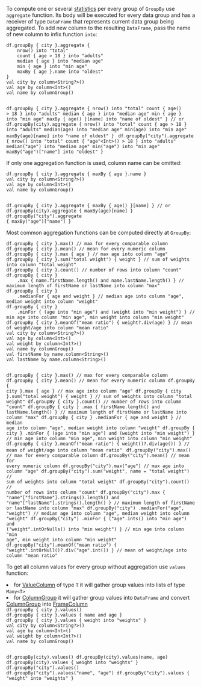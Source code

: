 <?xml version='1.0' encoding='UTF-8'?><topic xsi:noNamespaceSchemaLocation="https://resources.jetbrains.com/stardust/topic.v2.xsd" meta-keywords="" xmlns:xsi="http://www.w3.org/2001/XMLSchema-instance" id="aggregateGroupBy" title="Aggregate groupBy" _md-based="true"> 
<p _o="104" _o-sc="4,0" _o-l="4" _o-e="6,0" _o-tl="-1" _o-s="4,0" _o-cl="0" id="885d65f5">To compute one or several <a _o="130" _o-sc="4,27" LinkStatus="UNKNOWN" _o-l="4" _o-e="4,53" _o-tl="-1" _o-s="4,26" href="statistics.md" _o-cl="26" id="7c2c9920">statistics</a> per every group of <code _o="177" _o-sc="4,74" _o-l="4" _o-e="4,82" _o-tl="-1" _o-s="4,73" _o-cl="73" id="fde78b4a">GroupBy</code> use <code _o="191" _o-sc="4,88" _o-l="4" _o-e="4,98" _o-tl="-1" _o-s="4,87" _o-cl="87" id="af669879">aggregate</code> function. Its body will be executed for every data group and has a receiver of type <code _o="287" _o-sc="4,184" _o-l="4" _o-e="4,194" _o-tl="-1" _o-s="4,183" _o-cl="183" id="57add1cc">DataFrame</code> that represents current data group being aggregated.
To add new column to the resulting <code _o="387" _o-sc="5,36" _o-l="5" _o-e="5,46" _o-tl="-1" _o-s="5,35" _o-cl="35" id="d14d5278">DataFrame</code>, pass the name of new column to infix function <code _o="446" _o-sc="5,95" _o-l="5" _o-e="5,100" _o-tl="-1" _o-s="5,94" _o-cl="94" id="125d528">into</code>:</p>

<tabs id="c6815400">
<tab id="c8f481db" title="Properties">
<code _o="520" _o-sc="12,0" _o-l="11" _o-e="19,3" _o-tl="82" _o-s="11,0" style="block" _o-cl="0" id="44c0af27" lang="kotlin">df.groupBy { city }.aggregate {
    nrow() into "total"
    count { age > 18 } into "adults"
    median { age } into "median age"
    min { age } into "min age"
    maxBy { age }.name into "oldest"
}
</code>
</tab>
<tab _o="735" _o-sc="21,6" _o-l="21" _o-e="23,0" _o-tl="5" _o-s="21,0" _o-cl="0" id="b0ffe771" title="Accessors">
<code _o="767" _o-sc="25,0" _o-l="24" _o-e="44,3" _o-tl="36" _o-s="24,0" style="block" _o-cl="0" id="58eb051" lang="kotlin">val city by column&lt;String?>()
val age by column&lt;Int>()
val name by columnGroup()

df.groupBy { city }.aggregate {
    nrow() into "total"
    count { age() > 18 } into "adults"
    median { age } into "median age"
    min { age } into "min age"
    maxBy { age() }[name] into "name of oldest"
}
// or
df.groupBy(city).aggregate {
    nrow() into "total"
    count { age > 18 } into "adults"
    median(age) into "median age"
    min(age) into "min age"
    maxBy(age)[name] into "name of oldest"
}
</code>
</tab>
<tab _o="1280" _o-sc="46,6" _o-l="46" _o-e="48,0" _o-tl="5" _o-s="46,0" _o-cl="0" id="bb89c75f" title="Strings">
<code _o="1310" _o-sc="50,0" _o-l="49" _o-e="57,3" _o-tl="86" _o-s="49,0" style="block" _o-cl="0" id="2e29e15" lang="kotlin">df.groupBy("city").aggregate {
    nrow() into "total"
    count { "age"&lt;Int>() > 18 } into "adults"
    median("age") into "median age"
    min("age") into "min age"
    maxBy("age")["name"] into "oldest"
}
</code>
</tab></tabs>

<p _o="1560" _o-sc="62,0" _o-l="62" _o-e="63,0" _o-tl="-1" _o-s="62,0" _o-cl="0" id="87db480f">If only one aggregation function is used, column name can be omitted:</p>

<tabs id="2a4107d8">
<tab id="2f9d469e" title="Properties">
<code _o="1704" _o-sc="69,0" _o-l="68" _o-e="70,3" _o-tl="-1" _o-s="68,0" style="block" _o-cl="0" id="8acfd224" lang="kotlin">df.groupBy { city }.aggregate { maxBy { age }.name }
</code>
</tab>
<tab _o="1772" _o-sc="72,6" _o-l="72" _o-e="74,0" _o-tl="5" _o-s="72,0" _o-cl="0" id="5ff97ce9" title="Accessors">
<code _o="1804" _o-sc="76,0" _o-l="75" _o-e="83,3" _o-tl="36" _o-s="75,0" style="block" _o-cl="0" id="749a4d89" lang="kotlin">val city by column&lt;String?>()
val age by column&lt;Int>()
val name by columnGroup()

df.groupBy { city }.aggregate { maxBy { age() }[name] }
// or
df.groupBy(city).aggregate { maxBy(age)[name] }
</code>
</tab>
<tab _o="2011" _o-sc="85,6" _o-l="85" _o-e="87,0" _o-tl="5" _o-s="85,0" _o-cl="0" id="a7931ca7" title="Strings">
<code _o="2041" _o-sc="89,0" _o-l="88" _o-e="90,3" _o-tl="-1" _o-s="88,0" style="block" _o-cl="0" id="7349f68f" lang="kotlin">df.groupBy("city").aggregate { maxBy("age")["name"] }
</code>
</tab></tabs>

<p _o="2137" _o-sc="95,0" _o-l="95" _o-e="96,0" _o-tl="-1" _o-s="95,0" _o-cl="0" id="5af05a0">Most common aggregation functions can be computed directly at <code _o="2199" _o-sc="95,63" _o-l="95" _o-e="95,71" _o-tl="-1" _o-s="95,62" _o-cl="62" id="55fd819a">GroupBy</code>:</p>

<tabs id="d97abe87">
<tab id="7b5967a" title="Properties">
<code _o="2282" _o-sc="102,0" _o-l="101" _o-e="114,3" _o-tl="-1" _o-s="101,0" style="block" _o-cl="0" id="19a0985d" lang="kotlin">df.groupBy { city }.max() // max for every comparable column
df.groupBy { city }.mean() // mean for every numeric column
df.groupBy { city }.max { age } // max age into column "age"
df.groupBy { city }.sum("total weight") { weight } // sum of weights into column "total weight"
df.groupBy { city }.count() // number of rows into column "count"
df.groupBy { city }
    .max { name.firstName.length() and name.lastName.length() } // maximum length of firstName or lastName into column "max"
df.groupBy { city }
    .medianFor { age and weight } // median age into column "age", median weight into column "weight"
df.groupBy { city }
    .minFor { (age into "min age") and (weight into "min weight") } // min age into column "min age", min weight into column "min weight"
df.groupBy { city }.meanOf("mean ratio") { weight?.div(age) } // mean of weight/age into column "mean ratio"
</code>
</tab>
<tab _o="3175" _o-sc="116,6" _o-l="116" _o-e="118,0" _o-tl="5" _o-s="116,0" _o-cl="0" id="b08a5490" title="Accessors">
<code _o="3207" _o-sc="120,0" _o-l="119" _o-e="139,3" _o-tl="36" _o-s="119,0" style="block" _o-cl="0" id="744bb3f9" lang="kotlin">val city by column&lt;String?>()
val age by column&lt;Int>()
val weight by column&lt;Int?>()
val name by columnGroup()
val firstName by name.column&lt;String>()
val lastName by name.column&lt;String>()

df.groupBy { city }.max() // max for every comparable column
df.groupBy { city }.mean() // mean for every numeric column
df.groupBy { city }.max { age } // max age into column "age"
df.groupBy { city }.sum("total weight") { weight } // sum of weights into column "total weight"
df.groupBy { city }.count() // number of rows into column "count"
df.groupBy { city }
    .max { firstName.length() and lastName.length() } // maximum length of firstName or lastName into column "max"
df.groupBy { city }
    .medianFor { age and weight } // median age into column "age", median weight into column "weight"
df.groupBy { city }
    .minFor { (age into "min age") and (weight into "min weight") } // min age into column "min age", min weight into column "min weight"
df.groupBy { city }.meanOf("mean ratio") { weight()?.div(age()) } // mean of weight/age into column "mean ratio"
</code>
</tab>
<tab _o="4282" _o-sc="141,6" _o-l="141" _o-e="143,0" _o-tl="5" _o-s="141,0" _o-cl="0" id="b3276e0d" title="Strings">
<code _o="4312" _o-sc="145,0" _o-l="144" _o-e="160,3" _o-tl="-1" _o-s="144,0" style="block" _o-cl="0" id="1d12dc0f" lang="kotlin">df.groupBy("city").max() // max for every comparable column
df.groupBy("city").mean() // mean for every numeric column
df.groupBy("city").max("age") // max age into column "age"
df.groupBy("city").sum("weight", name = "total weight") // sum of weights into column "total weight"
df.groupBy("city").count() // number of rows into column "count"
df.groupBy("city").max {
    "name"["firstName"].strings().length() and "name"["lastName"].strings().length()
} // maximum length of firstName or lastName into column "max"
df.groupBy("city")
    .medianFor("age", "weight") // median age into column "age", median weight into column "weight"
df.groupBy("city")
    .minFor { ("age".ints() into "min age") and ("weight".intOrNulls() into "min weight") } // min age into column "min age", min weight into column "min weight"
df.groupBy("city").meanOf("mean ratio") {
    "weight".intOrNull()?.div("age".int())
} // mean of weight/age into column "mean ratio"
</code>
</tab></tabs>

<p _o="5305" _o-sc="165,0" _o-l="165" _o-e="166,0" _o-tl="-1" _o-s="165,0" _o-cl="0" id="defd0b9c">To get all column values for every group without aggregation use <code _o="5370" _o-sc="165,66" _o-l="165" _o-e="165,73" _o-tl="-1" _o-s="165,65" _o-cl="65" id="2c4856f8">values</code> function:</p>
<list _o="5389" _o-sc="166,0" _o-l="166" _o-e="168,0" _o-tl="113" _o-s="166,0" _o-cl="0" id="7ecff28a">
<li _o="5389" _o-sc="166,2" _o-l="166" _o-e="167,0" _o-tl="113" _o-s="166,0" _o-cl="0" id="3d4db56f">for <a _o="5395" _o-sc="166,7" LinkStatus="UNKNOWN" _o-l="166" _o-e="166,46" _o-tl="-1" _o-s="166,6" href="DataColumn.md#valuecolumn" _o-cl="6" id="89d055f2">ValueColumn</a> of type <code _o="5444" _o-sc="166,56" _o-l="166" _o-e="166,58" _o-tl="-1" _o-s="166,55" _o-cl="55" id="c846b01b">T</code> it will gather group values into lists of type <code _o="5495" _o-sc="166,107" _o-l="166" _o-e="166,115" _o-tl="7" _o-s="166,106" _o-cl="106" id="467f9d71">Many&lt;T></code></li>
<li _o="5505" _o-sc="167,2" _o-l="167" _o-e="168,0" _o-tl="-1" _o-s="167,0" _o-cl="0" id="54ccf0f8">for <a _o="5511" _o-sc="167,7" LinkStatus="UNKNOWN" _o-l="167" _o-e="167,46" _o-tl="-1" _o-s="167,6" href="DataColumn.md#columngroup" _o-cl="6" id="a8b2ef0d">ColumnGroup</a> it will gather group values into <code _o="5585" _o-sc="167,81" _o-l="167" _o-e="167,91" _o-tl="-1" _o-s="167,80" _o-cl="80" id="bffa4ac7">DataFrame</code> and convert <a _o="5609" _o-sc="167,105" LinkStatus="UNKNOWN" _o-l="167" _o-e="167,144" _o-tl="-1" _o-s="167,104" href="DataColumn.md#columngroup" _o-cl="104" id="e43a89c3">ColumnGroup</a> into <a _o="5655" _o-sc="167,151" LinkStatus="UNKNOWN" _o-l="167" _o-e="167,190" _o-tl="-1" _o-s="167,150" href="DataColumn.md#framecolumn" _o-cl="150" id="f9cbd917">FrameColumn</a></li>
</list>

<tabs id="b99068ce">
<tab id="fb0c9259" title="Properties">
<code _o="5768" _o-sc="174,0" _o-l="173" _o-e="177,3" _o-tl="-1" _o-s="173,0" style="block" _o-cl="0" id="79534151" lang="kotlin">df.groupBy { city }.values()
df.groupBy { city }.values { name and age }
df.groupBy { city }.values { weight into "weights" }
</code>
</tab>
<tab _o="5909" _o-sc="179,6" _o-l="179" _o-e="181,0" _o-tl="5" _o-s="179,0" _o-cl="0" id="7921dd52" title="Accessors">
<code _o="5941" _o-sc="183,0" _o-l="182" _o-e="191,3" _o-tl="36" _o-s="182,0" style="block" _o-cl="0" id="cde0910a" lang="kotlin">val city by column&lt;String?>()
val age by column&lt;Int>()
val weight by column&lt;Int?>()
val name by columnGroup()

df.groupBy(city).values()
df.groupBy(city).values(name, age)
df.groupBy(city).values { weight into "weights" }
</code>
</tab>
<tab _o="6178" _o-sc="193,6" _o-l="193" _o-e="195,0" _o-tl="5" _o-s="193,0" _o-cl="0" id="a3e41409" title="Strings">
<code _o="6208" _o-sc="197,0" _o-l="196" _o-e="200,3" _o-tl="-1" _o-s="196,0" style="block" _o-cl="0" id="8c29f644" lang="kotlin">df.groupBy("city").values()
df.groupBy("city").values("name", "age")
df.groupBy("city").values { "weight" into "weights" }
</code>
</tab></tabs>

</topic>